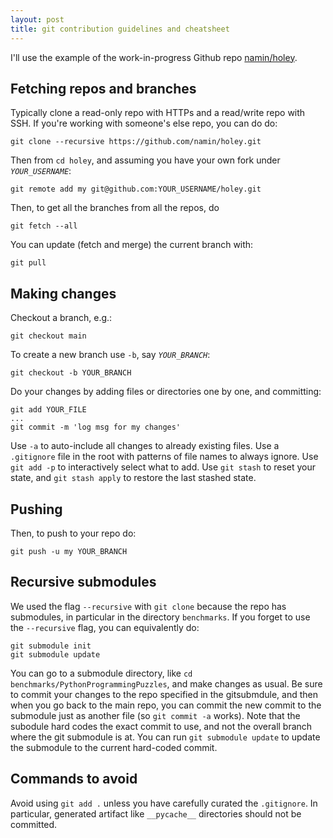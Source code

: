 ```yaml
---
layout: post
title: git contribution guidelines and cheatsheet
---
```


I'll use the example of the work-in-progress Github repo [namin/holey](https://github.com/namin/holey).

## Fetching repos and branches

Typically clone a read-only repo with HTTPs and a read/write repo with SSH.
If you're working with someone's else repo, you can do do:
```
git clone --recursive https://github.com/namin/holey.git
```
Then from `cd holey`, and assuming you have your own fork under _`YOUR_USERNAME`_:
```
git remote add my git@github.com:YOUR_USERNAME/holey.git
```
Then, to get all the branches from all the repos, do
```
git fetch --all
```
You can update (fetch and merge) the current branch with:
```
git pull
```

## Making changes
Checkout a branch, e.g.:
```
git checkout main
```
To create a new branch use `-b`, say _`YOUR_BRANCH`_:
```
git checkout -b YOUR_BRANCH
```
Do your changes by adding files or directories one by one, and committing:
```
git add YOUR_FILE
...
git commit -m 'log msg for my changes'
```
Use `-a` to auto-include all changes to already existing files.
Use a `.gitignore` file in the root with patterns of file names to always ignore.
Use `git add -p` to interactively select what to add.
Use `git stash` to reset your state, and `git stash apply` to restore the last stashed state.

## Pushing

Then, to push to your repo do:
```
git push -u my YOUR_BRANCH
```

## Recursive submodules

We used the flag `--recursive` with `git clone` because the repo has submodules, in particular in the directory `benchmarks`.
If you forget to use the `--recursive` flag, you can equivalently do:
```
git submodule init
git submodule update
```
You can go to a submodule directory, like `cd benchmarks/PythonProgrammingPuzzles`, and make changes as usual.
Be sure to commit your changes to the repo specified in the gitsubmdule, and then when you go back to the main repo, you can commit the new commit to the submodule just as another file (so `git commit -a` works). Note that the subodule hard codes the exact commit to use, and not the overall branch where the git submodule is at. You can run `git submodule update` to update the submodule to the current hard-coded commit.

## Commands to avoid

Avoid using `git add .` unless you have carefully curated the `.gitignore`. In particular, generated artifact like `__pycache__` directories should not be committed.
